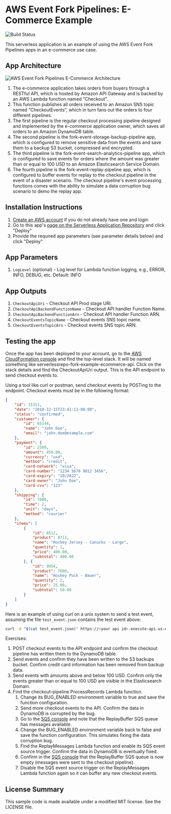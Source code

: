# AWS Event Fork Pipelines: E-Commerce Example

![Build Status](https://codebuild.us-east-1.amazonaws.com/badges?uuid=eyJlbmNyeXB0ZWREYXRhIjoidEVpU1Nmd0gzaEtUaE1XWGo3OVY3dmVDTVRBUllsUXFlbTZZQS9pZkRDaGhKZFZkczZEQVJLcEovQko3VmpYeHZrQ24wL041bWI4SWUyUUxJMDhHbXRBPSIsIml2UGFyYW1ldGVyU3BlYyI6IjZESXdFTTJBd2RWZGVKSXEiLCJtYXRlcmlhbFNldFNlcmlhbCI6MX0%3D&branch=master)

This serverless application is an example of using the AWS Event Fork Pipelines apps in an e-commerce use case.

## App Architecture

![AWS Event Fork Pipelines E-Commerce Architecture](https://github.com/aws-samples/aws-serverless-event-fork-pipelines/raw/master/examples/ecommerce-app/checkout-api/images/ecommerce-architecture.png)

1. The e-commerce application takes orders from buyers through a RESTful API, which is hosted by Amazon API Gateway and is backed by an AWS Lambda function named “Checkout”.
1. This function publishes all orders received to an Amazon SNS topic named “CheckoutEvents”, which in turn fans out the orders to four different pipelines.
1. The first pipeline is the regular checkout processing pipeline designed and implemented by the e-commerce application owner, which saves all orders to an Amazon DynamoDB table.
1. The second pipeline is the fork-event-storage-backup-pipeline app, which is configured to remove sensitive data from the events and save them to a backup S3 bucket, compressed and encrypted.
1. The third pipeline is the fork-event-search-analytics-pipeline app, which is configured to save events for orders where the amount was greater than or equal to 100 USD to an Amazon Elasticsearch Service Domain.
1. The fourth pipeline is the fork-event-replay-pipeline app, which is configured to buffer events for replay to the checkout pipeline in the event of a disaster scenario. The checkout pipeline's event processing functions comes with the ability to simulate a data corruption bug scenario to demo the replay app.

## Installation Instructions

1. [Create an AWS account](https://portal.aws.amazon.com/gp/aws/developer/registration/index.html) if you do not already have one and login
1. Go to this app's [page on the Serverless Application Repository](https://serverlessrepo.aws.amazon.com/applications/arn:aws:serverlessrepo:us-east-1:077246666028:applications~fork-example-ecommerce-checkout-api) and click "Deploy"
1. Provide the required app parameters (see parameter details below) and click "Deploy"

## App Parameters

1. `LogLevel` (optional) - Log level for Lambda function logging, e.g., ERROR, INFO, DEBUG, etc. Default: INFO

## App Outputs

1. `CheckoutApiUri` - Checkout API Prod stage URI.
1. `CheckoutApiBackendFunctionName` - Checkout API handler Function Name.
1. `CheckoutApiBackendFunctionArn` - Checkout API handler Function ARN.
1. `CheckoutEventsTopicName` - Checkout events SNS topic name.
1. `CheckoutEventsTopicArn` - Checkout events SNS topic ARN.

## Testing the app

Once the app has been deployed to your account, go to the [AWS CloudFormation console](https://console.aws.amazon.com/cloudformation/home) and find the top-level stack. It will be named something like serverlessrepo-fork-example-ecommerce-api. Click on the stack details and find the CheckoutApiUri output. This is the API endpoint to send checkout events to.

Using a tool like curl or postman, send checkout events by POSTing to the endpoint. Checkout events must be in the following format:

```json
{
    "id": 15311,
    "date": "2018-12-15T23:41:11-08:00",
    "status": "confirmed",
    "customer": {
        "id": 65144,
        "name": "John Doe",
        "email": "john.doe@example.com"
    },
    "payment": {
        "id": 2509,
        "amount": 450.00,
        "currency": "usd",
        "method": "credit",
        "card-network": "visa",
        "card-number": "1234 5678 9012 3456",
        "card-expiry": "10/2022",
        "card-owner": "John Doe",
        "card-cvv": "123"
    },
    "shipping": {
        "id": 7600,
        "time": 2,
        "unit": "days",
        "method": "courier"
    },
    "items": [
        {
            "id": 6512,
            "product": 8711,
            "name": "Hockey Jersey - Canucks - Large",
            "quantity": 1,
            "price": 400.00,
            "subtotal": 400.00
        }, {
            "id": 9954,
            "product": 7600,
            "name": "Hockey Puck - Bauer",
            "quantity": 2,
            "price": 25.00,
            "subtotal": 50.00
        }
    ]
}
```

Here is an example of using curl on a unix system to send a test event, assuming the file `test_event.json` contains the test event above:

```bash
curl -d "$(cat test_event.json)" https://<your api id>.execute-api.us-east-1.amazonaws.com/Prod/checkout
```

Exercises:

1. POST checkout events to the API endpoint and confirm the checkout pipeline has written them to the DynamoDB table.
1. Send events and confirm they have been written to the S3 backups bucket. Confirm credit card information has been removed from backup data.
1. Send events with amounts above and below 100 USD. Confirm only the events greater than or equal to 100 USD are visible in the Elasticsearch Domain.
1. Find the checkout-pipeline ProcessRecords Lambda function.
    1. Change its BUG_ENABLED environment variable to true and save the function configuration.
    1. Send more checkout events to the API. Confirm the data in DynamoDB is corrupted by the bug.
    1. Go to the [SQS console](https://console.aws.amazon.com/sqs/home) and note that the ReplayBuffer SQS queue has messages available.
    1. Change the BUG_ENABLED environment variable back to false and save the function configuration. This simulates fixing the data corruption bug.
    1. Find the ReplayMessages Lambda function and enable its SQS event source trigger. Confirm the data in DynamoDB is eventually fixed.
    1. Confirm in the [SQS console](https://console.aws.amazon.com/sqs/home) that the ReplayBuffer SQS queue is now empty (messages were sent to the checkout pipeline).
    1. Disable the SQS event source trigger on the ReplayMessages Lambda function again so it can buffer any new checkout events.

## License Summary

This sample code is made available under a modified MIT license. See the LICENSE file.
